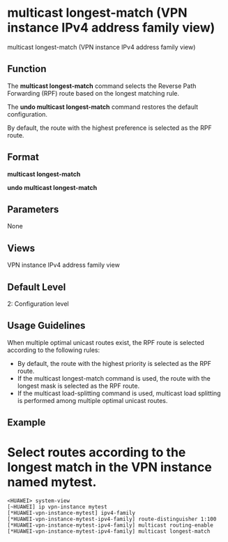 multicast longest-match (VPN instance IPv4 address family view)
===============================================================

multicast longest-match (VPN instance IPv4 address family view)

Function
--------



The **multicast longest-match** command selects the Reverse Path Forwarding (RPF) route based on the longest matching rule.

The **undo multicast longest-match** command restores the default configuration.



By default, the route with the highest preference is selected as the RPF route.


Format
------

**multicast longest-match**

**undo multicast longest-match**


Parameters
----------

None

Views
-----

VPN instance IPv4 address family view


Default Level
-------------

2: Configuration level


Usage Guidelines
----------------

When multiple optimal unicast routes exist, the RPF route is selected according to the following rules:

* By default, the route with the highest priority is selected as the RPF route.
* If the multicast longest-match command is used, the route with the longest mask is selected as the RPF route.
* If the multicast load-splitting command is used, multicast load splitting is performed among multiple optimal unicast routes.

Example
-------

# Select routes according to the longest match in the VPN instance named mytest.
```
<HUAWEI> system-view
[~HUAWEI] ip vpn-instance mytest
[*HUAWEI-vpn-instance-mytest] ipv4-family
[*HUAWEI-vpn-instance-mytest-ipv4-family] route-distinguisher 1:100
[*HUAWEI-vpn-instance-mytest-ipv4-family] multicast routing-enable
[*HUAWEI-vpn-instance-mytest-ipv4-family] multicast longest-match

```